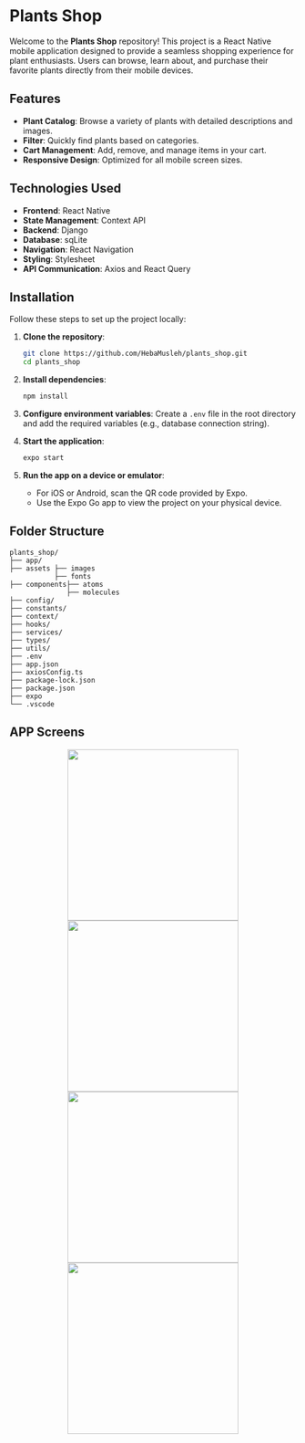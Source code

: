# Plants Shop

Welcome to the **Plants Shop** repository! This project is a React Native mobile application designed to provide a seamless shopping experience for plant enthusiasts. Users can browse, learn about, and purchase their favorite plants directly from their mobile devices.

## Features

- **Plant Catalog**: Browse a variety of plants with detailed descriptions and images.
- **Filter**: Quickly find plants based on categories.
- **Cart Management**: Add, remove, and manage items in your cart.
- **Responsive Design**: Optimized for all mobile screen sizes.

## Technologies Used

- **Frontend**: React Native
- **State Management**: Context API
- **Backend**: Django
- **Database**: sqLite
- **Navigation**: React Navigation
- **Styling**: Stylesheet
- **API Communication**: Axios and React Query

## Installation

Follow these steps to set up the project locally:

1. **Clone the repository**:

   ```bash
   git clone https://github.com/HebaMusleh/plants_shop.git
   cd plants_shop
   ```

2. **Install dependencies**:

   ```bash
   npm install
   ```

3. **Configure environment variables**:
   Create a `.env` file in the root directory and add the required variables (e.g., database connection string).

4. **Start the application**:

   ```bash
   expo start
   ```

5. **Run the app on a device or emulator**:
   - For iOS or Android, scan the QR code provided by Expo.
   - Use the Expo Go app to view the project on your physical device.

## Folder Structure

```plaintext
plants_shop/
├── app/
├── assets ├── images
           ├── fonts
├── components├── atoms
              ├── molecules
├── config/
├── constants/
├── context/
├── hooks/
├── services/
├── types/
├── utils/
├── .env
├── app.json
├── axiosConfig.ts
├── package-lock.json
├── package.json
├── expo
└── .vscode
```

## APP Screens

<p align="center">
     <img src="https://github.com/user-attachments/assets/190905b4-9fb5-4926-8de1-56475149d217" width="300" />
     <img src="https://github.com/user-attachments/assets/59faa87e-c7fd-4525-b9cb-7386bb4d9257" width="300" />
    <img src="https://github.com/user-attachments/assets/968c284d-1a10-4735-8261-bb7d82449be4" width="300" />
    <img src="https://github.com/user-attachments/assets/6418ea3b-a684-434f-90d8-04b43d1c6b00" width="300" />
</p>
